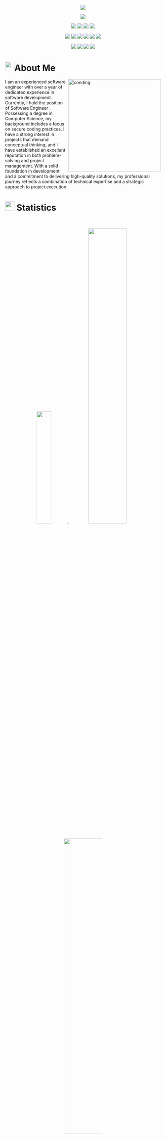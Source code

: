 <p align="center">
  <a href="https://github.com/DenverCoder1/readme-typing-svg"><img src="https://readme-typing-svg.herokuapp.com?lines=Hi,+I'm+Rao+Atif+Bashir;I'm+a+Software+Engineer +By+Profession;I+Stand+with+Palestine.;Let's+Talk+about+Oracle+ERP;Oracle+BI-Dashboards.;Oracle+APEX.;Also+Learning+Data+Science;Data+Analysis.;&center=true&width=500&height=50"></a>
</p>

<p>
<div align="center" target="_blank">
  <img src="https://img.shields.io/github/followers/Atifba86?style=social">	
  </a>
</div>
</p>

<p>
<div align="center">
  <img src="https://img.shields.io/badge/HTML5-dd4b25.svg?style=for-the-badge&logo=html5&logoColor=white">
  <img src="https://img.shields.io/badge/CSS-2862e9.svg?style=for-the-badge&logo=CSS3&logoColor=white">
  <img src="https://img.shields.io/badge/Oracle ERP-FFFFFF.svg?style=for-the-badge&logo=Oracle&logoColor=red">
  <img src="https://img.shields.io/badge/JavaScript-efd81d.svg?style=for-the-badge&logo=javascript&logoColor=000000">
	<!--  <img src="https://img.shields.io/badge/PHP-7377ad?style=for-the-badge&logo=PHP&logoColor=000000">
  <img src="https://img.shields.io/badge/Python-3670A0?style=for-the-badge&logo=python&logoColor=ffdd54"> -->
</div>
</p>

<p>
<div align="center">
  <img src="https://img.shields.io/badge/basecamp-ffd303?style=for-the-badge&logo=basecamp&logoColor=1b2c35">
  <img src="https://img.shields.io/badge/sql-%23092E20.svg?style=for-the-badge&logo=mysql&logoColor=white">
  <img src="https://img.shields.io/badge/GitHub-%23121011.svg?style=for-the-badge&logo=github&logoColor=white">
 <!-- <img src="https://img.shields.io/badge/Git-%23F05033.svg?style=for-the-badge&logo=git&logoColor=white"> -->
  <img src="https://img.shields.io/badge/Jira-2684FF.svg?style=for-the-badge&logo=Jira&logoColor=white">
	 <img src="https://img.shields.io/badge/-Stackoverflow-FE7A16?style=for-the-badge&logo=stack-overflow&logoColor=white">
	  <img src="https://img.shields.io/badge/Visual%20Studio%20Code-0078d7.svg?style=for-the-badge&logo=visual-studio-code&logoColor=white">
</div>
</p>


<p>
<div align="center">
  <img src="https://img.shields.io/badge/Adobe%20Lightroom-001d34.svg?style=for-the-badge&logo=Adobe%20Lightroom&logoColor=2fa3f7">
  <img src="https://img.shields.io/badge/adobeillustrator-310000.svg?style=for-the-badge&logo=adobeillustrator&logoColor=f79500">
  <img src="https://img.shields.io/badge/adobephotoshop-001d34.svg?style=for-the-badge&logo=adobephotoshop&logoColor=2fa3f7">
  <img src="https://img.shields.io/badge/Wordpress-%23000000.svg?style=for-the-badge&logo=wordpress&logoColor=white">
</div>
</p>



# <img src="https://user-images.githubusercontent.com/82110564/189553856-2e7f8f30-80b4-484f-bfaa-9e5eb10f24e5.gif" width="30">About Me

<img align="right" alt="conding" width="300" src="https://camo.githubusercontent.com/c1dcb74cc1c1835b1d716f5051499a2814c683c806b15f04b0eba492863703e9/68747470733a2f2f63646e2e6472696262626c652e636f6d2f75736572732f3733303730332f73637265656e73686f74732f363538313234332f6176656e746f2e676966">I am an experienced software engineer with over a year of dedicated experience in software development. Currently, I hold the position of Software Engineer . Possessing a degree in Computer Science, my background includes a focus on secure coding practices. I have a strong interest in projects that demand conceptual thinking, and I have established an excellent reputation in both problem-solving and project management. With a solid foundation in development and a commitment to delivering high-quality solutions, my professional journey reflects a combination of technical expertise and a strategic approach to project execution.




# <img src="https://media4.giphy.com/media/MIGbtLZoVjbl0bYbAd/giphy.gif?cid=ecf05e472t2h0i8d7dcjaoau9iqtchhr899hxmpxzzgc7lyw&rid=giphy.gif" width="30"> Statistics

<br/>
<p align="center">
  <a href="https://raoatif.webnode.page/">
    <img width="30.5%" src="https://github-readme-stats.vercel.app/api?username=Atifba86&show_icons=true&include_all_commits=true&theme=radical&hide_rank=true&hide_border=true"> 
    <img width="49.5%" src="https://github-readme-streak-stats.herokuapp.com/?user=Atifba86&theme=radical&hide_border=true">		  
  </a>
</p>
<br>

<!-- [![Torrin's Activity Graph](https://activity-graph.herokuapp.com/graph?username=torrinworx&custom_title=Torrin's%20Contribution%20Graph&theme=radical&bg_color=282828&hide_border=true&line=d1a01f&point=c58545)](http://torrinleonard.com/) -->

<p align="center">
  <a href="https://raoatif.webnode.page/">
    <img width="49.5%" src="https://github-readme-stats.vercel.app/api/top-langs/?username=Atifba86&theme=radical&bg_color=282828&hide_border=true&include_all_commits=true&count_private=true&layout=compact">
  </a>
</p>

<p align="center"><img src="https://profile-counter.glitch.me/{Atifba86}/count.svg"></p>

## <img src="https://media1.giphy.com/media/Q8PQ1KuarrYucCMVTJ/giphy.gif?cid=ecf05e47odgm8bs8cmb8cf1ijmfzqaeeu9fzmx6nbcv06ky2&rid=giphy.gif" width="30"> Current Projects
<ul>			
	<li><b>Daira Solutions Pvt Ltd</a></b>:<ul><li>Engaging in a collaborative process with the client, the initial phase involves comprehending their needs, goals, and objectives for the website. Subsequently, a comprehensive project plan is crafted, delineating the project scope, timeline, and budget. The design phase follows, where the website's user interface (UI) and user experience (UX) are meticulously crafted to ensure easy navigation and visual appeal. Moving into development, the website takes shape through coding, page creation, and the integration of essential functionalities such as forms, e-commerce platforms, and content management systems. Rigorous testing is then conducted to ensure the website is bug-free and functions as intended. The launch phase involves setting up the domain name and hosting. Post-launch, ongoing maintenance and support are provided to uphold the website's proper functionality and security. This comprehensive approach ensures a seamless and effective development process from inception to maintenance. (Under construction)</li></ul></li>
	<li><b>Drowsiness Detection Tool</a></b>:<ul><li>Using a dashboard-mounted camera, the system captures and analyzes images of the driver's face through advanced computer vision algorithms, detecting changes in facial expressions and eye movements indicative of drowsiness. Continuously monitoring key indicators such as eye movements and head position in comparison to a baseline model, the system triggers alerts—visual cues like flashing lights or auditory signals—when significant deviations are detected. Beyond immediate warnings to the driver, the tool can be configured to send alerts to smartphones or vehicle telematics systems, notifying employers or family members about the driver's condition. With the potential to save lives and prevent accidents caused by drowsy driving, this innovative application of artificial intelligence and computer vision technologies represents a significant stride towards ensuring drivers remain attentive and alert on the road.(Released)</li></ul></li>
	<li><b>Industrial Office & Hotel management System (IOHMS)</a></b>:<ul><li>In this academic project, I designed a structured data and analytical framework for office management. The process began with conceptualizing and establishing the foundation for an efficient office data management system. This involved creating a well-defined structure to organize and analyze various aspects of office operations. Leveraging my analytical skills, I implemented a framework that facilitates the systematic handling of office-related data. The project aimed to enhance office management processes through a strategic combination of data organization and analytical tools. This academic endeavor reflects a proactive approach to optimizing office efficiency and showcases the practical application of data management principles within an organizational context.(Released)
</ul>


